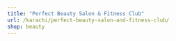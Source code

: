 ```yaml
---
title: "Perfect Beauty Salon & Fitness Club"
url: /karachi/perfect-beauty-salon-and-fitness-club/
shop: beauty
---
```

